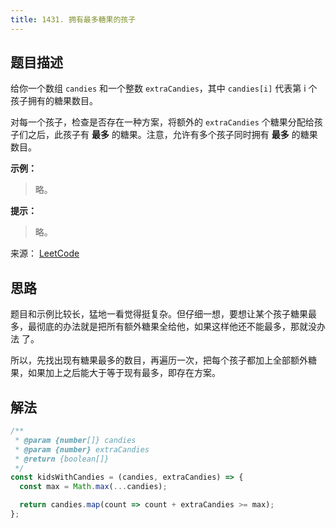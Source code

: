 ```yaml
---
title: 1431. 拥有最多糖果的孩子
---
```


## 题目描述

给你一个数组 `candies` 和一个整数 `extraCandies`，其中 `candies[i]` 代表第 i 个孩子拥有的糖果数目。

对每一个孩子，检查是否存在一种方案，将额外的 `extraCandies` 个糖果分配给孩子们之后，此孩子有 **最多** 的糖果。注意，允许有多个孩子同时拥有 **最多** 的糖果数目。

**示例：**

> 略。

**提示：**

> 略。

来源： [LeetCode](https://leetcode-cn.com/problems/kids-with-the-greatest-number-of-candies)

## 思路

题目和示例比较长，猛地一看觉得挺复杂。但仔细一想，要想让某个孩子糖果最多，最彻底的办法就是把所有额外糖果全给他，如果这样他还不能最多，那就没办法 了。

所以，先找出现有糖果最多的数目，再遍历一次，把每个孩子都加上全部额外糖果，如果加上之后能大于等于现有最多，即存在方案。

## 解法

```javascript
/**
 * @param {number[]} candies
 * @param {number} extraCandies
 * @return {boolean[]}
 */
const kidsWithCandies = (candies, extraCandies) => {
  const max = Math.max(...candies);

  return candies.map(count => count + extraCandies >= max);
};
```
